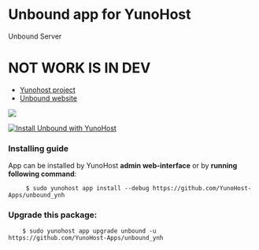 # Unbound app for YunoHost
Unbound Server

# NOT WORK IS IN DEV

- [Yunohost project](https://yunohost.org)
- [Unbound website](https://nlnetlabs.nl/projects/unbound/about/)

![](https://nlnetlabs.nl/static/logos/Unbound/Unbound_FC_Shaded_cropped.svg)


[![Install Unbound with YunoHost](https://install-app.yunohost.org/install-with-yunohost.png)](https://install-app.yunohost.org/?app=unbound)

### Installing guide

 App can be installed by YunoHost **admin web-interface** or by **running following command**:

         $ sudo yunohost app install --debug https://github.com/YunoHost-Apps/unbound_ynh

 
### Upgrade this package:

        $ sudo yunohost app upgrade unbound -u https://github.com/YunoHost-Apps/unbound_ynh

